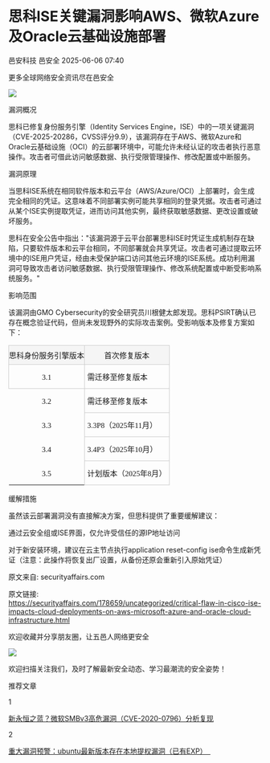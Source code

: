 #  思科ISE关键漏洞影响AWS、微软Azure及Oracle云基础设施部署   
邑安科技  邑安全   2025-06-06 07:40  
  
更多全球网络安全资讯尽在邑安全  
  
![](https://mmbiz.qpic.cn/mmbiz_png/1N39PtINn8t3DiaHUQBQFCWfTKWyiajePKPpYJST40SqWAd5lkWoR0HF1aesyvDiagl6Xy0tD45yhgLLxsnQABiadw/640?wx_fmt=png&from=appmsg "")  
  
漏洞概况  
  
思科已修复身份服务引擎（Identity Services Engine，ISE）中的一项关键漏洞（CVE-2025-20286，CVSS评分9.9），该漏洞存在于AWS、微软Azure和Oracle云基础设施（OCI）的云部署环境中，可能允许未经认证的攻击者执行恶意操作。攻击者可借此访问敏感数据、执行受限管理操作、修改配置或中断服务。  
  
漏洞原理  
  
当思科ISE系统在相同软件版本和云平台（AWS/Azure/OCI）上部署时，会生成完全相同的凭证。这意味着不同部署实例可能共享相同的登录凭据。攻击者可通过从某个ISE实例提取凭证，进而访问其他实例，最终获取敏感数据、更改设置或破坏服务。  
  
思科在安全公告中指出："该漏洞源于云平台部署思科ISE时凭证生成机制存在缺陷，只要软件版本和云平台相同，不同部署就会共享凭证。攻击者可通过提取云环境中的ISE用户凭证，经由未受保护端口访问其他云环境的ISE系统。成功利用漏洞可导致攻击者访问敏感数据、执行受限管理操作、修改系统配置或中断受影响系统服务。"  
  
影响范围  
  
该漏洞由GMO Cybersecurity的安全研究员川根健太郎发现。思科PSIRT确认已存在概念验证代码，但尚未发现野外的实际攻击案例。受影响版本及修复方案如下：  
<table><thead><tr style="box-sizing: border-box;margin: 0px;padding: 0px;border: 0px;text-decoration: none;font-style: inherit;font-variant: inherit;font-weight: inherit;font-stretch: inherit;font-size: inherit;line-height: inherit;font-optical-sizing: inherit;font-size-adjust: inherit;font-kerning: inherit;font-feature-settings: inherit;font-variation-settings: inherit;vertical-align: baseline;font-family: 微软雅黑, &#34;Microsoft YaHei&#34;, &#34;WenQuanYi Micro Hei&#34;, PingFangSC;outline: none;"><th data-colwidth="223" style="box-sizing: border-box;text-align: center;margin: 0px;padding: 0px;border-top: 1px solid rgb(204, 204, 204);border-right: 1px solid rgb(204, 204, 204);border-bottom: none;border-left: 1px solid rgb(204, 204, 204);border-image: initial;text-decoration: none;font-style: inherit;font-variant: inherit;font-weight: 550;font-stretch: inherit;font-size: inherit;line-height: inherit;font-optical-sizing: inherit;font-size-adjust: inherit;font-kerning: inherit;font-feature-settings: inherit;font-variation-settings: inherit;vertical-align: baseline;font-family: 微软雅黑, &#34;Microsoft YaHei&#34;, &#34;WenQuanYi Micro Hei&#34;, PingFangSC;outline: none;background: rgb(245, 245, 245);"><section style="margin-top: 8px;margin-bottom: 8px;"><span leaf=""><span textstyle="" style="font-size: 15px;">思科身份服务引擎版本</span></span></section></th><th data-colwidth="371" style="box-sizing: border-box;text-align: center;margin: 0px;padding: 0px;border-top: 1px solid rgb(204, 204, 204);border-right: 1px solid rgb(204, 204, 204);border-bottom: none;border-left: 1px solid rgb(204, 204, 204);border-image: initial;text-decoration: none;font-style: inherit;font-variant: inherit;font-weight: 550;font-stretch: inherit;font-size: inherit;line-height: inherit;font-optical-sizing: inherit;font-size-adjust: inherit;font-kerning: inherit;font-feature-settings: inherit;font-variation-settings: inherit;vertical-align: baseline;font-family: 微软雅黑, &#34;Microsoft YaHei&#34;, &#34;WenQuanYi Micro Hei&#34;, PingFangSC;outline: none;background: rgb(245, 245, 245);"><section style="margin-top: 8px;margin-bottom: 8px;"><span leaf=""><span textstyle="" style="font-size: 15px;">首次修复版本</span></span></section></th></tr></thead><tbody><tr style="box-sizing: border-box;margin: 0px;padding: 0px;border: 0px;text-decoration: none;font-style: inherit;font-variant: inherit;font-weight: inherit;font-stretch: inherit;font-size: inherit;line-height: inherit;font-optical-sizing: inherit;font-size-adjust: inherit;font-kerning: inherit;font-feature-settings: inherit;font-variation-settings: inherit;vertical-align: baseline;font-family: 微软雅黑, &#34;Microsoft YaHei&#34;, &#34;WenQuanYi Micro Hei&#34;, PingFangSC;outline: none;"><td data-colwidth="223" style="box-sizing: border-box;margin: 0px;padding: 5px;border: 1px solid rgb(204, 204, 204);text-decoration: none;font-style: inherit;font-variant: inherit;font-weight: inherit;font-stretch: inherit;font-size: inherit;line-height: inherit;font-optical-sizing: inherit;font-size-adjust: inherit;font-kerning: inherit;font-feature-settings: inherit;font-variation-settings: inherit;vertical-align: baseline;font-family: 微软雅黑, &#34;Microsoft YaHei&#34;, &#34;WenQuanYi Micro Hei&#34;, PingFangSC;outline: none;text-align: left;word-break: break-word;white-space: pre-wrap;"><section style="margin-top: 8px;margin-bottom: 8px;text-align: center;"><span leaf=""><span textstyle="" style="font-size: 15px;">3.1</span></span></section></td><td data-colwidth="371" style="box-sizing: border-box;margin: 0px;padding: 5px;border: 1px solid rgb(204, 204, 204);text-decoration: none;font-style: inherit;font-variant: inherit;font-weight: inherit;font-stretch: inherit;font-size: inherit;line-height: inherit;font-optical-sizing: inherit;font-size-adjust: inherit;font-kerning: inherit;font-feature-settings: inherit;font-variation-settings: inherit;vertical-align: baseline;font-family: 微软雅黑, &#34;Microsoft YaHei&#34;, &#34;WenQuanYi Micro Hei&#34;, PingFangSC;outline: none;text-align: left;word-break: break-word;white-space: pre-wrap;"><section style="margin-top: 8px;margin-bottom: 8px;"><span leaf=""><span textstyle="" style="font-size: 15px;">需迁移至修复版本</span></span></section></td></tr><tr style="box-sizing: border-box;margin: 0px;padding: 0px;border: 0px;text-decoration: none;font-style: inherit;font-variant: inherit;font-weight: inherit;font-stretch: inherit;font-size: inherit;line-height: inherit;font-optical-sizing: inherit;font-size-adjust: inherit;font-kerning: inherit;font-feature-settings: inherit;font-variation-settings: inherit;vertical-align: baseline;font-family: 微软雅黑, &#34;Microsoft YaHei&#34;, &#34;WenQuanYi Micro Hei&#34;, PingFangSC;outline: none;"><td data-colwidth="223"><section style="margin-top: 8px;margin-bottom: 8px;text-align: center;"><span leaf=""><span textstyle="" style="font-size: 15px;">3.2</span></span></section></td><td data-colwidth="371" style="box-sizing: border-box;margin: 0px;padding: 5px;border: 1px solid rgb(204, 204, 204);text-decoration: none;font-style: inherit;font-variant: inherit;font-weight: inherit;font-stretch: inherit;font-size: inherit;line-height: inherit;font-optical-sizing: inherit;font-size-adjust: inherit;font-kerning: inherit;font-feature-settings: inherit;font-variation-settings: inherit;vertical-align: baseline;font-family: 微软雅黑, &#34;Microsoft YaHei&#34;, &#34;WenQuanYi Micro Hei&#34;, PingFangSC;outline: none;text-align: left;word-break: break-word;white-space: pre-wrap;"><section style="margin-top: 8px;margin-bottom: 8px;"><span leaf=""><span textstyle="" style="font-size: 15px;">需迁移至修复版本</span></span></section></td></tr><tr style="box-sizing: border-box;margin: 0px;padding: 0px;border: 0px;text-decoration: none;font-style: inherit;font-variant: inherit;font-weight: inherit;font-stretch: inherit;font-size: inherit;line-height: inherit;font-optical-sizing: inherit;font-size-adjust: inherit;font-kerning: inherit;font-feature-settings: inherit;font-variation-settings: inherit;vertical-align: baseline;font-family: 微软雅黑, &#34;Microsoft YaHei&#34;, &#34;WenQuanYi Micro Hei&#34;, PingFangSC;outline: none;"><td data-colwidth="223"><section style="margin-top: 8px;margin-bottom: 8px;text-align: center;"><span leaf=""><span textstyle="" style="font-size: 15px;">3.3</span></span></section></td><td data-colwidth="371" style="box-sizing: border-box;margin: 0px;padding: 5px;border: 1px solid rgb(204, 204, 204);text-decoration: none;font-style: inherit;font-variant: inherit;font-weight: inherit;font-stretch: inherit;font-size: inherit;line-height: inherit;font-optical-sizing: inherit;font-size-adjust: inherit;font-kerning: inherit;font-feature-settings: inherit;font-variation-settings: inherit;vertical-align: baseline;font-family: 微软雅黑, &#34;Microsoft YaHei&#34;, &#34;WenQuanYi Micro Hei&#34;, PingFangSC;outline: none;text-align: left;word-break: break-word;white-space: pre-wrap;"><section style="margin-top: 8px;margin-bottom: 8px;"><span leaf=""><span textstyle="" style="font-size: 15px;">3.3P8（2025年11月）</span></span></section></td></tr><tr style="box-sizing: border-box;margin: 0px;padding: 0px;border: 0px;text-decoration: none;font-style: inherit;font-variant: inherit;font-weight: inherit;font-stretch: inherit;font-size: inherit;line-height: inherit;font-optical-sizing: inherit;font-size-adjust: inherit;font-kerning: inherit;font-feature-settings: inherit;font-variation-settings: inherit;vertical-align: baseline;font-family: 微软雅黑, &#34;Microsoft YaHei&#34;, &#34;WenQuanYi Micro Hei&#34;, PingFangSC;outline: none;"><td data-colwidth="223"><section style="margin-top: 8px;margin-bottom: 8px;text-align: center;"><span leaf=""><span textstyle="" style="font-size: 15px;">3.4</span></span></section></td><td data-colwidth="371" style="box-sizing: border-box;margin: 0px;padding: 5px;border: 1px solid rgb(204, 204, 204);text-decoration: none;font-style: inherit;font-variant: inherit;font-weight: inherit;font-stretch: inherit;font-size: inherit;line-height: inherit;font-optical-sizing: inherit;font-size-adjust: inherit;font-kerning: inherit;font-feature-settings: inherit;font-variation-settings: inherit;vertical-align: baseline;font-family: 微软雅黑, &#34;Microsoft YaHei&#34;, &#34;WenQuanYi Micro Hei&#34;, PingFangSC;outline: none;text-align: left;word-break: break-word;white-space: pre-wrap;"><section style="margin-top: 8px;margin-bottom: 8px;"><span leaf=""><span textstyle="" style="font-size: 15px;">3.4P3（2025年10月）</span></span></section></td></tr><tr style="box-sizing: border-box;margin: 0px;padding: 0px;border: 0px;text-decoration: none;font-style: inherit;font-variant: inherit;font-weight: inherit;font-stretch: inherit;font-size: inherit;line-height: inherit;font-optical-sizing: inherit;font-size-adjust: inherit;font-kerning: inherit;font-feature-settings: inherit;font-variation-settings: inherit;vertical-align: baseline;font-family: 微软雅黑, &#34;Microsoft YaHei&#34;, &#34;WenQuanYi Micro Hei&#34;, PingFangSC;outline: none;"><td data-colwidth="223"><section style="margin-top: 8px;margin-bottom: 8px;text-align: center;"><span leaf=""><span textstyle="" style="font-size: 15px;">3.5</span></span></section></td><td data-colwidth="371" style="box-sizing: border-box;margin: 0px;padding: 5px;border: 1px solid rgb(204, 204, 204);text-decoration: none;font-style: inherit;font-variant: inherit;font-weight: inherit;font-stretch: inherit;font-size: inherit;line-height: inherit;font-optical-sizing: inherit;font-size-adjust: inherit;font-kerning: inherit;font-feature-settings: inherit;font-variation-settings: inherit;vertical-align: baseline;font-family: 微软雅黑, &#34;Microsoft YaHei&#34;, &#34;WenQuanYi Micro Hei&#34;, PingFangSC;outline: none;text-align: left;word-break: break-word;white-space: pre-wrap;"><section style="margin-top: 8px;margin-bottom: 8px;"><span leaf=""><span textstyle="" style="font-size: 15px;">计划版本（2025年8月）</span></span></section></td></tr></tbody></table>  
缓解措施  
  
虽然该云部署漏洞没有直接解决方案，但思科提供了重要缓解建议：  
  
通过云安全组或ISE界面，仅允许受信任的源IP地址访问  
  
对于新安装环境，建议在云主节点执行application reset-config ise命令生成新凭证（注意：此操作将恢复出厂设置，从备份还原会重新引入原始凭证）  
  
原文来自: securityaffairs.com  
  
原文链接:   
https://securityaffairs.com/178659/uncategorized/critical-flaw-in-cisco-ise-impacts-cloud-deployments-on-aws-microsoft-azure-and-oracle-cloud-infrastructure.html  
  
欢迎收藏并分享朋友圈，让五邑人网络更安全  
  
![](https://mmbiz.qpic.cn/mmbiz_jpg/1N39PtINn8tD9ic928O6vIrMg4fuib48e1TsRj9K9Cz7RZBD2jjVZcKm1N4QrZ4bwBKZic5crOdItOcdDicPd3yBSg/640?wx_fmt=jpeg "")  
  
欢迎扫描关注我们，及时了解最新安全动态、学习最潮流的安全姿势！  
  
推荐文章  
  
1  
  
[新永恒之蓝？微软SMBv3高危漏洞（CVE-2020-0796）分析复现](http://mp.weixin.qq.com/s?__biz=MzUyMzczNzUyNQ==&mid=2247488913&idx=1&sn=acbf595a4a80dcaba647c7a32fe5e06b&chksm=fa39554bcd4edc5dc90019f33746404ab7593dd9d90109b1076a4a73f2be0cb6fa90e8743b50&scene=21#wechat_redirect)  
  
  
2  
  
[重大漏洞预警：ubuntu最新版本存在本地提权漏洞（已有EXP）　](http://mp.weixin.qq.com/s?__biz=MzUyMzczNzUyNQ==&mid=2247483652&idx=1&sn=b2f2ec90db499e23cfa252e9ee743265&chksm=fa3941decd4ec8c83a268c3480c354a621d515262bcbb5f35e1a2dde8c828bdc7b9011cb5072&scene=21#wechat_redirect)  
  
  
  
  
  
